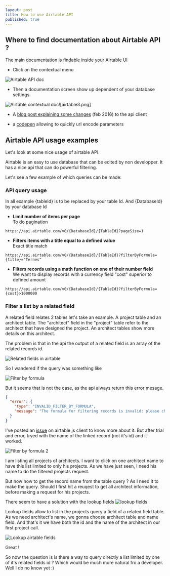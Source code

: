 ```yaml
---
layout: post
title: How to use Airtable API
published: true
---
```

## Where to find documentation about Airtable API ? 

The main documentation is findable inside your Airtable UI

- Click on the contextual menu    

![Airtable API doc]({{site.baseurl}}/_posts/airtable1.png)


- Then a documentation screen show up dependent of your database settings    

![Airtable contextual doc]({{site.baseurl}}/_posts/airtable3.png)![airtable3.png]


* A [blog post explaining some changes](http://blog.airtable.com/post/138484080527/the-right-sort-of-api-updates) (feb 2016) to the api client

* a [codepen](https://codepen.io/airtable/full/rLKkYB) allowing to quickly url encode parameters


## Airtable API usage examples

Let's look at some nice usage of airtable API.

Airtable is an easy to use database that can be edited by non developper. It has a nice api that can do powerful filtering. 


Let's see a few example of which queries can be made: 

### API query usage

In all example {tableId} is to be replaced by your table Id. 
And {DatabaseId} by your database Id

* **Limit number of items per page**   
To do pagination   

`https://api.airtable.com/v0/{DatabaseId}/{TableId}?pageSize=1`
    
* **Filters items with a title equal to a defined value**   
Exact title match   

`https://api.airtable.com/v0/{DatabaseId}/{TableId}?filterByFormula={title}="Ternes"`
     
* **Filters records using a math function on one of their number field**   
We want to display records with a currency field "cost" superior to defined amount   

`https://api.airtable.com/v0/{DatabaseId}/{TableId}?filterByFormula={cost}>1000000`

### Filter a list by a related field

A related field relates 2 tables let's take an example. A project table and an architect table. The "architect" field in the "project" table refer to the architect that have designed the project. An architect tables show more details on this architect.

The  problem is that in the api the output of a related field is an array of the related records id. 

![Related fields in airtable]({{site.baseurl}}/_posts/related-field.png)

So I wandered if the query was something like 

![Filter by formula]({{site.baseurl}}/_posts/filterByFormula.png)

But it seems that is not the case, as the api always return this error mesage.
```json
{
  "error": {
    "type": "INVALID_FILTER_BY_FORMULA",
    "message": "The formula for filtering records is invalid: please check your formula text."
  }
}
```

I've posted an [issue](https://github.com/Airtable/airtable.js/issues/15) on airtable.js client to know more about it. But after trial and error, tryed with the name of the linked record (not it's id) and it worked. 

![Filter by formula 2]({{site.baseurl}}/_posts/filterbyformula2.png)

I am listing all projects of architects. I want to click on one architect name to have this list limited to only his projects. As we have just seen, I need his name to do the filtered projects request.

But now how to get the record name from the table query ? As I need it to make the query. Should I first hit a reuqest to get all architect information, before making a request for his projects. 

There seem to have a solution with the lookup fields ![lookup fields]({{site.baseurl}}/_posts/lookup.png)

Lookup fields allow to list in the projects query a field of a related field table. As we need architect's name, we gonna choose architect table and name field. 
And that's it we have both the id and the name of the architect in our first project call.

![Lookup airtable fields]({{site.baseurl}}/_posts/architect_architectNAme.png)

Great ! 

So now the question is is there a way to query directly a list limited by one of it's  related fields id ? Which would be much more natural fro a developer. 
Well I do no know yet :)


